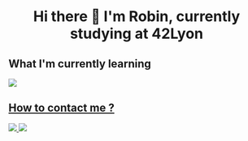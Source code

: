 
<h1 align="center">   Hi there 👋 I'm Robin, currently studying at 42Lyon</h1>
  <h2> What I'm currently learning</h2>
  <a href="https://skillicons.dev" />
    <img align=center src="https://skillicons.dev/icons?i=c,cpp,docker" />
  <h2>How to contact me ?</h2>
          <a href="mailto:rgeral@student.42lyon.fr" />
        <img src="https://img.shields.io/badge/Gmail-D14836?style=for-the-badge&logo=gmail&logoColor=white" />
      <a href="https://www.linkedin.com/in/robin-geral-b93b73233/" />
        <img src="https://img.shields.io/badge/LinkedIn-0077B5?style=for-the-badge&logo=linkedin&logoColor=white" />
  </a>
  
